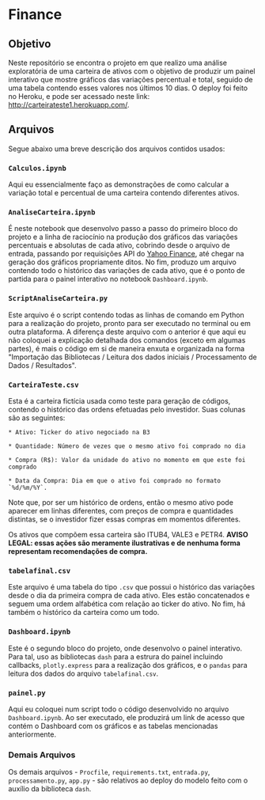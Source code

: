 # **Finance**

## **Objetivo**

  Neste repositório se encontra o projeto em que realizo uma análise exploratória de uma carteira de ativos com o objetivo de produzir um painel interativo que mostre gráficos das variações percentual e total, seguido de uma tabela contendo esses valores nos últimos 10 dias. O deploy foi feito no Heroku, e pode ser acessado neste link: http://carteirateste1.herokuapp.com/.

 <!-- em que o resultado é uma série de gráficos contendo a variação absoluta e percentual de cada ativo que compõe a carteira. No fim, também produzo um gráfico referente à essas variações da carteira como um todo. Para obter o histórico dos preços dos ativos, usei a biblioteca `pandas_datareader`.  -->



## **Arquivos**

  Segue abaixo uma breve descrição dos arquivos contidos usados:

### `Calculos.ipynb`

  Aqui eu essencialmente faço as demonstrações de como calcular a variação total e percentual de uma carteira contendo diferentes ativos.

### `AnaliseCarteira.ipynb`

  É neste notebook que desenvolvo passo a passo do primeiro bloco do projeto e a linha de raciocínio na produção dos gráficos das variações percentuais e absolutas de cada ativo, cobrindo desde o arquivo de entrada, passando por requisições API do [Yahoo Finance](https://br.financas.yahoo.com/), até chegar na geração dos gráficos propriamente ditos. No fim, produzo um arquivo contendo todo o histórico das variações de cada ativo, que é o ponto de partida para o painel interativo no notebook `Dashboard.ipynb`.

### `ScriptAnaliseCarteira.py`

  Este arquivo é o script contendo todas as linhas de comando em Python para a realização do projeto, pronto para ser executado no terminal ou em outra plataforma. A diferença deste arquivo com o anterior é que aqui eu não coloquei a explicação detalhada dos comandos (exceto em algumas partes), é mais o código em si de maneira enxuta e organizada na forma "Importação das Bibliotecas / Leitura dos dados iniciais / Processamento de Dados / Resultados".

### `CarteiraTeste.csv`

  Esta é a carteira fictícia usada como teste para geração de códigos, contendo o histórico das ordens efetuadas pelo investidor. Suas colunas são as seguintes:

    * Ativo: Ticker do ativo negociado na B3

    * Quantidade: Número de vezes que o mesmo ativo foi comprado no dia

    * Compra (R$): Valor da unidade do ativo no momento em que este foi comprado

    * Data da Compra: Dia em que o ativo foi comprado no formato `%d/%m/%Y`.

  Note que, por ser um histórico de ordens, então o mesmo ativo pode aparecer em linhas diferentes, com preços de compra e quantidades distintas, se o investidor fizer essas compras em momentos diferentes.

  Os ativos que compõem essa carteira são ITUB4, VALE3 e PETR4. **AVISO LEGAL: essas ações são meramente ilustrativas e de nenhuma forma representam recomendações de compra.**

### `tabelafinal.csv`

  Este arquivo é uma tabela do tipo `.csv` que possui o histórico das variações desde o dia da primeira compra de cada ativo. Eles estão concatenados e seguem uma ordem alfabética com relação ao ticker do ativo. No fim, há também o histórico da carteira como um todo.


### `Dashboard.ipynb`

  Este é o segundo bloco do projeto, onde desenvolvo o painel interativo. Para tal, uso as bibliotecas `dash` para a estrura do painel incluindo callbacks, `plotly.express` para a realização dos gráficos, e o `pandas` para leitura dos dados do arquivo `tabelafinal.csv`.

### `painel.py`

  Aqui eu coloquei num script todo o código desenvolvido no arquivo `Dashboard.ipynb`. Ao ser executado, ele produzirá um link de acesso que contém o Dashboard com os gráficos e as tabelas mencionadas anteriormente.

### Demais Arquivos

  Os demais arquivos - `Procfile`, `requirements.txt`, `entrada.py`, `processamento.py`, `app.py` - são relativos ao deploy do modelo feito com o auxílio da biblioteca `dash`.
